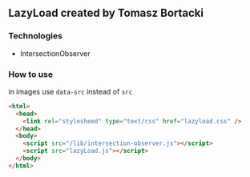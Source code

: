 ## LazyLoad created by Tomasz Bortacki

### Technologies

- IntersectionObserver

### How to use

in images use `data-src` instead of `src`

```html
<html>
  <head>
    <link rel="stylesheed" type="text/css" href="lazyload.css" />
  </head>
  <body>
    <script src="/lib/intersection-observer.js"></script>
    <script src="lazyLoad.js"></script>
  </body>
</html>
```
